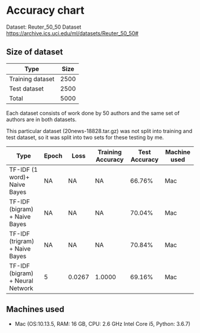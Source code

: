 # Accuracy chart

Dataset: Reuter_50_50 Dataset
https://archive.ics.uci.edu/ml/datasets/Reuter_50_50#

## Size of dataset

Type|Size|
|---|---|
|Training dataset| 2500|
|Test dataset| 2500|
|Total | 5000|

Each dataset consists of work done by 50 authors and the same set of authors 
are in both datasets.

This particular dataset (20news-18828.tar.gz) was not split into training and test dataset, so
it was split into two sets for these testing by me.

Type|Epoch|Loss| Training Accuracy | Test Accuracy | Machine used | 
|---|---|---|---|---|---|
|TF-IDF (1 word)+ Naive Bayes | NA | NA | NA | 66.76% | Mac |
|TF-IDF (bigram) + Naive Bayes | NA | NA | NA | 70.04% | Mac |
|TF-IDF (trigram) + Naive Bayes | NA | NA | NA | 70.84% | Mac |
|TF-IDF (bigram) + Neural Network | 5 | 0.0267 | 1.0000 | 69.16% | Mac |
 
## Machines used
* Mac (OS:10.13.5, RAM: 16 GB, CPU: 2.6 GHz Intel Core i5, Python: 3.6.7) 

